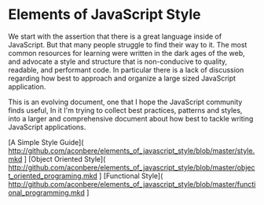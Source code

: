 # Elements of JavaScript Style #


We start with the assertion that there is a great language inside of JavaScript. But that many people struggle to find their way to it. The most common resources for learning were written in the dark ages of the web, and advocate a style and structure that is non-conducive to quality, readable, and performant code. In particular there is a lack of discussion regarding how best to approach and organize a large sized JavaScript application. 

This is an evolving document, one that I hope the JavaScript community finds useful, In it I'm trying to collect best practices, patterns and styles, into a larger and comprehensive document about how best to tackle writing JavaScript applications.

[A Simple Style Guide]( http://github.com/aconbere/elements_of_javascript_style/blob/master/style.mkd ]
[Object Oriented Style]( http://github.com/aconbere/elements_of_javascript_style/blob/master/object_oriented_programing.mkd ]
[Functional Style]( http://github.com/aconbere/elements_of_javascript_style/blob/master/functional_programming.mkd ]
